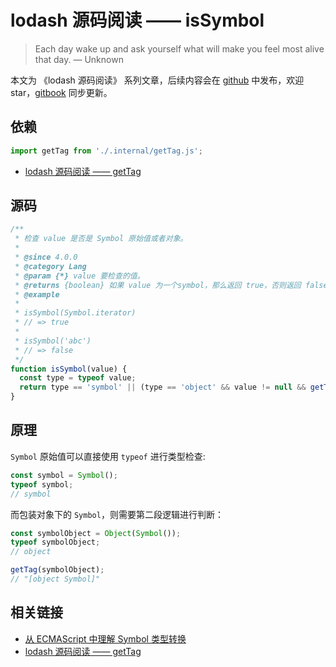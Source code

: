 # lodash 源码阅读 —— isSymbol

> Each day wake up and ask yourself what will make you feel most alive that day.
> — Unknown

本文为 《lodash 源码阅读》 系列文章，后续内容会在 [github](https://github.com/gu-xionghong/lodash-analysis) 中发布，欢迎 star，[gitbook](https://gu-xionghong.gitbook.io/lodash-analysis/) 同步更新。

## 依赖

```js
import getTag from './.internal/getTag.js';
```

- [lodash 源码阅读 —— getTag](../Internal/getTag.md)

## 源码

```js
/**
 * 检查 value 是否是 Symbol 原始值或者对象。
 *
 * @since 4.0.0
 * @category Lang
 * @param {*} value 要检查的值。
 * @returns {boolean} 如果 value 为一个symbol，那么返回 true，否则返回 false。
 * @example
 *
 * isSymbol(Symbol.iterator)
 * // => true
 *
 * isSymbol('abc')
 * // => false
 */
function isSymbol(value) {
  const type = typeof value;
  return type == 'symbol' || (type == 'object' && value != null && getTag(value) == '[object Symbol]');
}
```

## 原理

`Symbol` 原始值可以直接使用 `typeof` 进行类型检查:

```js
const symbol = Symbol();
typeof symbol;
// symbol
```

而包装对象下的 `Symbol`，则需要第二段逻辑进行判断：

```js
const symbolObject = Object(Symbol());
typeof symbolObject;
// object

getTag(symbolObject);
// "[object Symbol]"
```

## 相关链接

- [从 ECMAScript 中理解 Symbol 类型转换](../Tips/symbolConvert.md)
- [lodash 源码阅读 —— getTag](../Internal/getTag.md)
